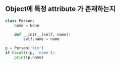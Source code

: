 ## Object에 특정 attribute 가 존재하는지
```py
class Person:
    name = None

    def __init__(self, name):
        self.name = name

p = Person('kim')
if hasattr(p, 'name'):
    print(p.name)
    